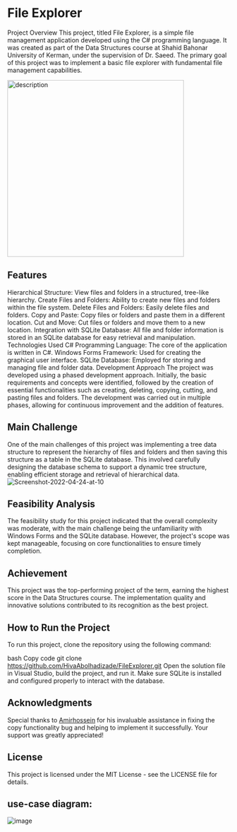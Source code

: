 # File Explorer
Project Overview
This project, titled File Explorer, is a simple file management application developed using the C# programming language. It was created as part of the Data Structures course at Shahid Bahonar University of Kerman, under the supervision of Dr. Saeed. The primary goal of this project was to implement a basic file explorer with fundamental file management capabilities.


<img src="https://github.com/user-attachments/assets/c3444cc4-67bb-4c95-a8b1-1fe20a3056a4" alt="description" width="400"/>

## Features
Hierarchical Structure: View files and folders in a structured, tree-like hierarchy.
Create Files and Folders: Ability to create new files and folders within the file system.
Delete Files and Folders: Easily delete files and folders.
Copy and Paste: Copy files or folders and paste them in a different location.
Cut and Move: Cut files or folders and move them to a new location.
Integration with SQLite Database: All file and folder information is stored in an SQLite database for easy retrieval and manipulation.
Technologies Used
C# Programming Language: The core of the application is written in C#.
Windows Forms Framework: Used for creating the graphical user interface.
SQLite Database: Employed for storing and managing file and folder data.
Development Approach
The project was developed using a phased development approach. Initially, the basic requirements and concepts were identified, followed by the creation of essential functionalities such as creating, deleting, copying, cutting, and pasting files and folders. The development was carried out in multiple phases, allowing for continuous improvement and the addition of features.

## Main Challenge
One of the main challenges of this project was implementing a tree data structure to represent the hierarchy of files and folders and then saving this structure as a table in the SQLite database. This involved carefully designing the database schema to support a dynamic tree structure, enabling efficient storage and retrieval of hierarchical data.
![Screenshot-2022-04-24-at-10](https://github.com/user-attachments/assets/6cbbb262-7376-430b-aa62-2fde84121aaf)

## Feasibility Analysis
The feasibility study for this project indicated that the overall complexity was moderate, with the main challenge being the unfamiliarity with Windows Forms and the SQLite database. However, the project's scope was kept manageable, focusing on core functionalities to ensure timely completion.

## Achievement
This project was the top-performing project of the term, earning the highest score in the Data Structures course. The implementation quality and innovative solutions contributed to its recognition as the best project.

## How to Run the Project
To run this project, clone the repository using the following command:

bash
Copy code
git clone https://github.com/HivaAbolhadizade/FileExplorer.git
Open the solution file in Visual Studio, build the project, and run it. Make sure SQLite is installed and configured properly to interact with the database.

## Acknowledgments
Special thanks to [Amirhossein](https://github.com/AmirAAZ818) for his invaluable assistance in fixing the copy functionality bug and helping to implement it successfully. Your support was greatly appreciated!

## License
This project is licensed under the MIT License - see the LICENSE file for details.

## use-case diagram:
![image](https://github.com/user-attachments/assets/ee180115-f0cc-46b0-984d-b301612ead02)




